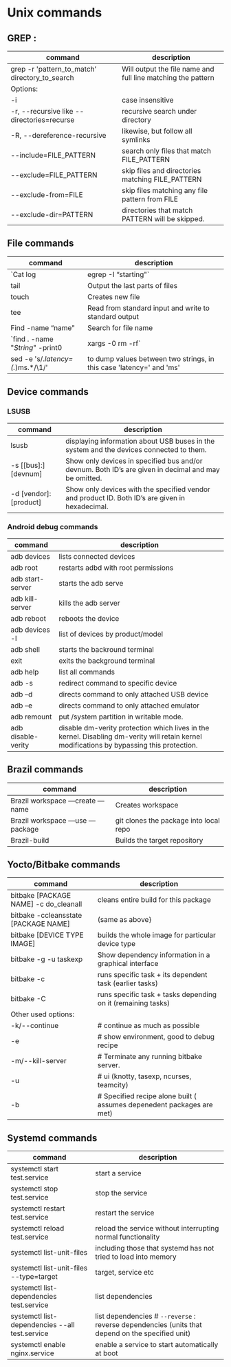 # Unix commands

## GREP :
| command | description |
| --- | --- |
| grep -r 'pattern_to_match’ directory_to_search | Will output the file name and full line matching the pattern
|Options:||
|    -i | case insensitive|
|    -r, --recursive  like --directories=recurse | recursive search under directory |
|    -R, --dereference-recursive |  likewise, but follow all symlinks|
|      --include=FILE_PATTERN |  search only files that match FILE_PATTERN|
|      --exclude=FILE_PATTERN | skip files and directories matching FILE_PATTERN | 
|      --exclude-from=FILE   | skip files matching any file pattern from FILE |
|      --exclude-dir=PATTERN  | directories that match PATTERN will be skipped. |

## File commands
| command | description |
| --- | --- |
| `Cat log | egrep -I “starting"` |	While opening file, it will check for patterns and highlights them
| tail	| Output the last parts of files |
| touch 	| Creates new file |
| tee <file name> |	Read from standard input and write to standard output |
| Find -name “name"	| Search for file name |
| `find . -name "*String*" -print0 | xargs -0 rm -rf` | to find and delete all files matching name 'String' |
| sed -e 's/.*latency=\(.*\)ms.*/\1/' | to dump values between two strings, in this case 'latency=' and 'ms'|
  

## Device commands
### LSUSB

| command | description |
| --- | --- |
| lsusb | displaying information about USB buses in the system and the devices connected to them. |
|-s [[bus]:][devnum] |	Show only devices in specified bus and/or devnum. Both ID’s are given in decimal and may be omitted. |
|-d [vendor]:[product]|	Show only devices with the specified vendor and product ID. Both ID’s are given in hexadecimal. |
  
### Android debug commands
| command | description |
| --- | --- |
|adb devices | lists connected devices|
|adb root |restarts adbd with root permissions|
|adb start-server |starts the adb serve|
|adb kill-server |kills the adb server|
|adb reboot |reboots the device|
|adb devices -l |list of devices by product/model|
|adb shell |starts the backround terminal|
|exit |exits the background terminal|
|adb help |list all commands|
|adb -s <deviceName> <command> |redirect command to specific device|
|adb –d <command> |directs command to only attached USB device|
|adb –e <command> |directs command to only attached emulator|
| adb remount | put /system partition in writable mode.|
| adb disable-verity| disable dm-verity protection which lives in the kernel. Disabling dm-verity will retain kernel modifications by bypassing this protection. |

## Brazil commands
| command | description |
| --- | --- |
| Brazil workspace —create —name <name>	| Creates workspace|
| Brazil workspace —use —package <package name>	| git clones the package into local repo |
| Brazil-build |	Builds the target repository |

## Yocto/Bitbake commands
| command | description |
| --- | --- |
| bitbake [PACKAGE NAME] -c do_cleanall  | cleans entire build for this package |
| bitbake -ccleansstate [PACKAGE NAME] | (same as above} |
| bitbake [DEVICE TYPE IMAGE] | builds the whole image for particular device type |
| bitbake -g -u taskexp <recipe-or-image-name> | Show dependency information in a graphical interface|
| bitbake -c <task> <recipe> | runs specific task + its dependent task (earlier tasks) |
| bitbake -C <task> <recipe> | runs specific task + tasks depending on it (remaining tasks)|
| Other used options: ||
| -k/--continue |                                          # continue as much as possible |
| -e              |                                       # show environment, good to debug recipe|
| -m/--kill-server |                                      # Terminate any running bitbake server.|
| -u               |                                     # ui (knotty, tasexp, ncurses, teamcity)|
| -b               |                                     # Specified recipe alone built ( assumes depenedent packages are met)|
  
## Systemd commands
| command | description |
| --- | --- |
| systemctl start test.service | start a service |
|systemctl stop test.service | stop the service |
|systemctl restart test.service | restart the service |
|systemctl reload test.service  | reload the service without interrupting normal functionality |
|systemctl list-unit-files | including those that systemd has not tried to load into memory|
| systemctl list-unit-files --type=target | target, service etc |
| systemctl list-dependencies test.service | list dependencies |
| systemctl list-dependencies --all test.service | list dependencies # `--reverse` : reverse dependencies (units that depend on the specified unit) |
|systemctl enable nginx.service | enable a service to start automatically at boot |
